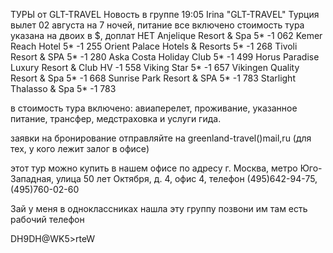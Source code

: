 ТУРЫ от GLT-TRAVEL
Новость в группе
19:05
Irina "GLT-TRAVEL"
Турция
вылет 02 августа на 7 ночей, питание все включено
cтоимость тура указана на двоих в $, доплат НЕТ
Anjelique Resort & Spa 5* -1 062
Kemer Reach Hotel 5* -1 255
Orient Palace Hotels & Resorts 5* -1 268
Tivoli Resort & SPA 5* -1 280
Aska Costa Holiday Club 5* -1 499
Horus Paradise Luxury Resort & Club HV -1 558
Viking Star 5* -1 657
Vikingen Quality Resort & Spa 5* -1 668
Sunrise Park Resort & SPA 5* -1 783
Starlight Thalasso & Spa 5* -1 783

в стоимость тура включено: авиаперелет, проживание, указанное питание, трансфер, медстраховка и услуги гида.

заявки на бронирование отправляйте на greenland-travel()mail,ru (для тех, у кого лежит залог в офисе) 

этот тур можно купить в нашем офисе по адресу г. Москва, метро Юго-Западная, улица 50 лет Октября, д. 4, офис 4, телефон (495)642-94-75, (495)760-02-60

Зай у меня в одноклассниках нашла эту группу позвони им там есть рабочий телефон

DH9DH@WK5>rteW
